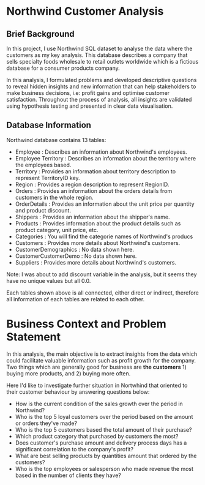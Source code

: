 # Northwind Customer Analysis

## **Brief Background**

In this project, I use Northwind SQL dataset to analyse the data where the customers as my key analysis. This database describes a company that sells specialty foods wholesale to retail outlets worldwide which is a fictious database for a consumer products company.

In this analysis, I formulated problems and developed descriptive questions to reveal hidden insights and new information that can help stakeholders to make business decisions, i.e: profit gains and optimise customer satisfaction. Throughout the process of analysis, all insights are validated using hypothesis testing and presented in clear data visualisation. 

## **Database Information**

Northwind database contains 13 tables:
- Employee                : Describes an information about Northwind's employees.
- Employee Territory      : Describes an information about the territory where the employees based. 
- Territory               : Provides an information about territory description to represent TerritoryID key.
- Region                  : Provides a region description to represent RegionID.
- Orders                  : Provides an information about the orders details from customers in the whole region.
- OrderDetails            : Provides an information about the unit price per quantity and product discount.
- Shippers                : Provides an information about the shipper's name.
- Products                : Provides information about the product details such as product category, unit price, etc.
- Categories              : You will find the categorie names of Northwind's producs
- Customers               : Provides more details about Northwind's customers.
- CustomerDemographics    : No data shown here.
- CustomerCustomerDemo    : No data shown here.
- Suppliers               : Provides more details about Northwind's customers.

Note: I was about to add discount variable in the analysis, but it seems they have no unique values but all 0.0.

Each tables shown above is all connected, either direct or indirect, therefore all information of each tables are related to each other.

# Business Context and Problem Statement
In this analysis, the main objective is to extract insights from the data which could facilitate valuable information such as profit growth for the company. Two things which are generally good for business are **the customers** 1) buying more products, and 2) buying more often. 

Here I'd like to investigate further situation in Nortwhind that oriented to their customer behaviour by answering questions below: 

- How is the current condition of the sales growth over the period in Northwind? 
- Who is the top 5 loyal customers over the period based on the amount or orders they've made?
- Who is the top 5 customers based the total amount of their purchase?
- Which product category that purchased by customers the most? 
- Does customer's purchase amount and delivery process days has a significant correlation to the company's profit?
- What are best selling products by quantities amount that ordered by the customers?
- Who is the top employees or salesperson who made revenue the most based in the number of clients they have?
